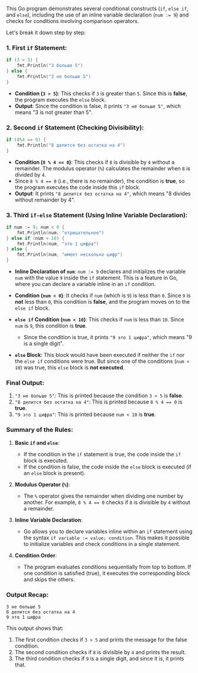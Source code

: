 This Go program demonstrates several conditional constructs (`if`, `else if`, and `else`), including the use of an inline variable declaration (`num := 9`) and checks for conditions involving comparison operators.

Let's break it down step by step:

### 1. **First `if` Statement:**
```go
if (3 > 5) {
    fmt.Println("3 больше 5")
} else {
    fmt.Println("3 не больше 5")
}
```
- **Condition (`3 > 5`)**: This checks if `3` is greater than `5`. Since this is **false**, the program executes the `else` block.
- **Output**: Since the condition is false, it prints `"3 не больше 5"`, which means "3 is not greater than 5".

### 2. **Second `if` Statement (Checking Divisibility):**
```go
if (8%4 == 0) {
    fmt.Println("8 делится без остатка на 4")
}
```
- **Condition (`8 % 4 == 0`)**: This checks if `8` is divisible by `4` without a remainder. The modulus operator (`%`) calculates the remainder when `8` is divided by `4`.
- Since `8 % 4 == 0` (i.e., there is no remainder), the condition is **true**, so the program executes the code inside this `if` block.
- **Output**: It prints `"8 делится без остатка на 4"`, which means "8 divides without remainder by 4".

### 3. **Third `if-else` Statement (Using Inline Variable Declaration):**
```go
if num := 9; num < 0 {
    fmt.Println(num, "отрицательное")
} else if (num < 10) {
    fmt.Println(num, "это 1 цифра")
} else {
    fmt.Println(num, "имеет несколько цифр")
}
```
- **Inline Declaration of `num`**: `num := 9` declares and initializes the variable `num` with the value `9` inside the `if` statement. This is a feature in Go, where you can declare a variable inline in an `if` condition.
  
- **Condition (`num < 0`)**: It checks if `num` (which is `9`) is less than `0`. Since `9` is **not** less than `0`, this condition is **false**, and the program moves on to the `else if` block.
  
- **`else if` Condition (`num < 10`)**: This checks if `num` is less than `10`. Since `num` is `9`, this condition is **true**.
  - Since the condition is true, it prints `"9 это 1 цифра"`, which means "9 is a single digit".

- **`else` Block**: This block would have been executed if neither the `if` nor the `else if` conditions were true. But since one of the conditions (`num < 10`) was true, this `else` block is **not executed**.

### **Final Output:**
1. `"3 не больше 5"`: This is printed because the condition `3 > 5` is **false**.
2. `"8 делится без остатка на 4"`: This is printed because `8 % 4 == 0` is **true**.
3. `"9 это 1 цифра"`: This is printed because `num < 10` is **true**.

### **Summary of the Rules**:
1. **Basic `if` and `else`**:
   - If the condition in the `if` statement is true, the code inside the `if` block is executed.
   - If the condition is false, the code inside the `else` block is executed (if an `else` block is present).
   
2. **Modulus Operator (`%`)**:
   - The `%` operator gives the remainder when dividing one number by another. For example, `8 % 4 == 0` checks if `8` is divisible by `4` without a remainder.
   
3. **Inline Variable Declaration**:
   - Go allows you to declare variables inline within an `if` statement using the syntax `if variable := value; condition`. This makes it possible to initialize variables and check conditions in a single statement.
   
4. **Condition Order**:
   - The program evaluates conditions sequentially from top to bottom. If one condition is satisfied (true), it executes the corresponding block and skips the others.
   
### **Output Recap:**
```
3 не больше 5
8 делится без остатка на 4
9 это 1 цифра
```

This output shows that:
1. The first condition checks if `3 > 5` and prints the message for the false condition.
2. The second condition checks if `8` is divisible by `4` and prints the result.
3. The third condition checks if `9` is a single digit, and since it is, it prints that.